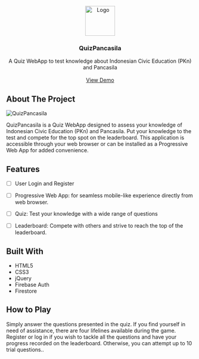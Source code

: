 <!-- PROJECT LOGO -->
<br />
<div align="center">
  <a href="https://github.com/kadabengarann/quizpancasila">
    <img src="https://i.ibb.co/tChgCvD/Group-9.png" alt="Logo" width="80" height="80">
  </a>

  <h3 align="center">QuizPancasila</h3>

  <p align="center">
    A Quiz WebApp to test knowledge about Indonesian Civic Education (PKn) and Pancasila
    <br />
    <br />
    <a href="https://quizpancasila-proto.web.app/">View Demo</a>
  </p>
</div>

<!-- ABOUT THE PROJECT -->
## About The Project

![QuizPancasila](https://gcdnb.pbrd.co/images/J6rRZjkGTY0P.png)

QuizPancasila is a Quiz WebApp designed to assess your knowledge of Indonesian Civic Education (PKn) and Pancasila. Put your knowledge to the test and compete for the top spot on the leaderboard. This application is accessible through your web browser or can be installed as a Progressive Web App for added convenience.

## Features

- [ ]  User Login and Register
- [ ]  Progressive Web App: for seamless mobile-like experience directly from web browser.
- [ ]  Quiz: Test your knowledge with a wide range of questions
- [ ]  Leaderboard: Compete with others and strive to reach the top of the leaderboard.


## Built With

* HTML5
* CSS3
* jQuery
* Firebase Auth
* Firestore

## How to Play

Simply answer the questions presented in the quiz. If you find yourself in need of assistance, there are four lifelines available during the game. Register or log in if you wish to tackle all the questions and have your progress recorded on the leaderboard. Otherwise, you can attempt up to 10 trial questions..
